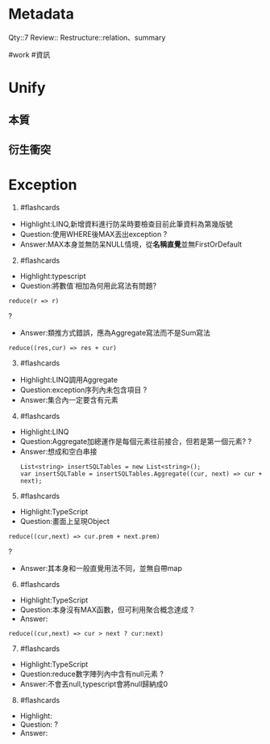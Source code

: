 # Metadata
Qty::7
Review::
Restructure::relation、summary

#work #資訊 
# Unify

## 本質

## 衍生衝突


# Exception

1. #flashcards 
- Highlight:LINQ,新增資料進行防呆時要檢查目前此筆資料為第幾版號
- Question:使用WHERE後MAX丟出exception
?
- Answer:MAX本身並無防呆NULL情境，從**名稱直覺**並無FirstOrDefault


2. #flashcards 
- Highlight:typescript
- Question:將數值˙相加為何用此寫法有問題?
```
reduce(r => r)
```
?
- Answer:類推方式錯誤，應為Aggregate寫法而不是Sum寫法
```
reduce((res,cur) => res + cur)
```

3. #flashcards 
- Highlight:LINQ調用Aggregate
- Question:exception序列內未包含項目
?
- Answer:集合內一定要含有元素

4. #flashcards 
- Highlight:LINQ
- Question:Aggregate加總運作是每個元素往前接合，但若是第一個元素?
?
- Answer:想成和空白串接 
  ```
  List<string> insertSQLTables = new List<string>();
  var insertSQLTable = insertSQLTables.Aggregate((cur, next) => cur + next);
  ```

5. #flashcards 
- Highlight:TypeScript
- Question:畫面上呈現Object
```
reduce((cur,next) => cur.prem + next.prem)
```
?
- Answer:其本身和一般直覺用法不同，並無自帶map

6. #flashcards 
- Highlight:TypeScript
- Question:本身沒有MAX函數，但可利用聚合概念達成
?
- Answer:
```
reduce((cur,next) => cur > next ? cur:next)
```

7. #flashcards 
- Highlight:TypeScript
- Question:reduce數字陣列內中含有null元素
?
- Answer:不會丟null,typescript會將null歸納成0

8. #flashcards 
- Highlight:
- Question:
?
- Answer: